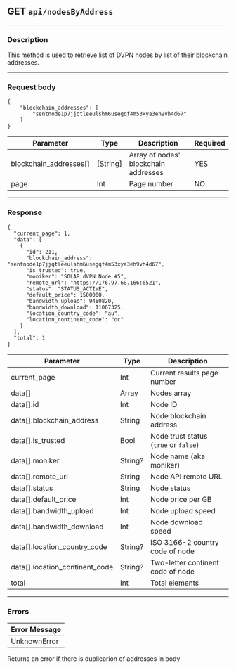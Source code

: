 ## GET `api/nodesByAddress`

---

### Description

This method is used to retrieve list of DVPN nodes by list of their blockchain addresses.

---

### Request body


```
{
    "blockchain_addresses": [
        "sentnode1p7jjqtleeulshm6usegqf4m53xya3eh9vh4d67"
    ]
}
```

| Parameter              | Type        | Description                                                    | Required |
|------------------------|-------------|----------------------------------------------------------------|----------|
| blockchain_addresses[] | [String]    | Array of nodes' blockchain addresses                           | YES      |
| page                   | Int         | Page number                                                    | NO       |

---

### Response

```
{
  "current_page": 1,
  "data": [
    {
      "id": 211,
      "blockchain_address": "sentnode1p7jjqtleeulshm6usegqf4m53xya3eh9vh4d67",
      "is_trusted": true,
      "moniker": "SOLAR dVPN Node #5",
      "remote_url": "https://176.97.68.166:6521",
      "status": "STATUS_ACTIVE",
      "default_price": 1500000,
      "bandwidth_upload": 9480820,
      "bandwidth_download": 11067325,
      "location_country_code": "au",
      "location_continent_code": "oc"
    }
  ],
  "total": 1
}
```

| Parameter                       | Type        | Description                                         |
|---------------------------------|-------------|-----------------------------------------------------|
| current_page                    | Int         | Current results page number                         |
| data[]                          | Array       | Nodes array                                         |
| data[].id                       | Int         | Node ID                                             |
| data[].blockchain_address       | String      | Node blockchain address                             |
| data[].is_trusted               | Bool        | Node trust status (`true` or `false`)               |
| data[].moniker                  | String?     | Node name (aka moniker)                             |
| data[].remote_url               | String      | Node API remote URL                                 |
| data[].status                   | String      | Node status                                         |
| data[].default_price            | Int         | Node price per GB                                   |
| data[].bandwidth_upload         | Int         | Node upload speed                                   |
| data[].bandwidth_download       | Int         | Node download speed                                 |
| data[].location_country_code    | String?     | ISO 3166-2 country code of node                     |
| data[].location_continent_code  | String?     | Two-letter continent code of node                   |
| total                           | Int         | Total elements                                      |

---

### Errors

| Error Message                   |
|---------------------------------|
| UnknownError                    |

Returns an error if there is duplicarion of addresses in body
